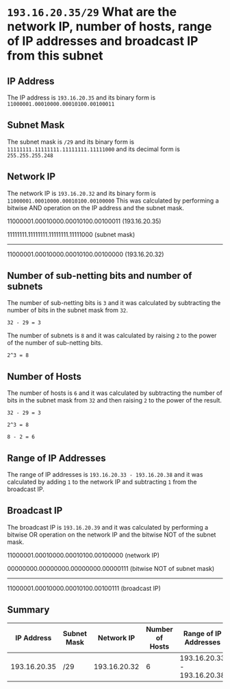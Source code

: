 # `193.16.20.35/29` What are the network IP, number of hosts, range of IP addresses and broadcast IP from this subnet

## IP Address

The IP address is `193.16.20.35` and its binary form is `11000001.00010000.00010100.00100011`

## Subnet Mask

The subnet mask is `/29` and its binary form is `11111111.11111111.11111111.11111000` and its decimal form is `255.255.255.248`

## Network IP

The network IP is `193.16.20.32` and its binary form is `11000001.00010000.00010100.00100000`
This was calculated by performing a bitwise AND operation on the IP address and the subnet mask.

11000001.00010000.00010100.00100011 (193.16.20.35)

11111111.11111111.11111111.11111000 (subnet mask)

-----------------------------------
11000001.00010000.00010100.00100000 (193.16.20.32)

## Number of sub-netting bits and number of subnets

The number of sub-netting bits is `3` and it was calculated by subtracting the number of bits in the subnet mask from `32`.

`32 - 29 = 3`

The number of subnets is `8` and it was calculated by raising `2` to the power of the number of sub-netting bits.

`2^3 = 8`

## Number of Hosts

The number of hosts is `6` and it was calculated by subtracting the number of bits in the subnet mask from `32` and then raising `2` to the power of the result.

`32 - 29 = 3`

`2^3 = 8`

`8 - 2 = 6`

## Range of IP Addresses

The range of IP addresses is `193.16.20.33 - 193.16.20.38` and it was calculated by adding `1` to the network IP and subtracting `1` from the broadcast IP.

## Broadcast IP

The broadcast IP is `193.16.20.39` and it was calculated by performing a bitwise OR operation on the network IP and the bitwise NOT of the subnet mask.

11000001.00010000.00010100.00100000 (network IP)

00000000.00000000.00000000.00000111 (bitwise NOT of subnet mask)

-----------------------------------
11000001.00010000.00010100.00100111 (broadcast IP)

## Summary

| IP Address | Subnet Mask | Network IP | Number of Hosts | Range of IP Addresses | Broadcast IP |
| ---------- | ----------- | ---------- | --------------- | --------------------- | ------------ |
|193.16.20.35 | /29 |193.16.20.32 | 6 |193.16.20.33 - 193.16.20.38 |193.16.20.39 |
